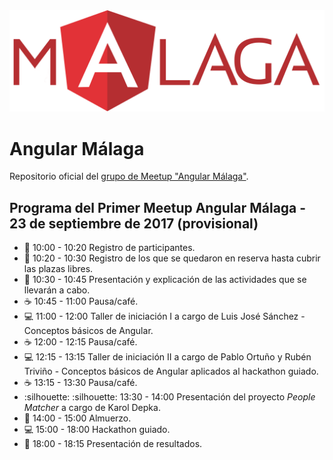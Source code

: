 <img src="logo_angular2.png">

# Angular Málaga

Repositorio oficial del [grupo de Meetup "Angular Málaga"](https://www.meetup.com/es-ES/preview/Angular-Malaga).

## Programa del Primer Meetup Angular Málaga - 23 de septiembre de 2017 (provisional)

* :pencil:  10:00 - 10:20 Registro de participantes.
* :pencil:  10:20 - 10:30 Registro de los que se quedaron en reserva hasta cubrir las plazas libres.
* :speech_balloon:  10:30 - 10:45 Presentación y explicación de las actividades que se llevarán a cabo.
* :coffee:  10:45 - 11:00 Pausa/café.
* :computer:  11:00 - 12:00 Taller de iniciación I a cargo de Luis José Sánchez - Conceptos básicos de Angular.
* :coffee:  12:00 - 12:15 Pausa/café.
* :computer:  12:15 - 13:15 Taller de iniciación II a cargo de Pablo Ortuño y Rubén Triviño - Conceptos básicos de Angular aplicados al hackathon guiado.
* :coffee:  13:15 - 13:30 Pausa/café.
* :silhouette: :silhouette: 13:30 - 14:00 Presentación del proyecto *People Matcher* a cargo de Karol Depka.
* :pizza:  14:00 - 15:00 Almuerzo.
* :computer:  15:00 - 18:00 Hackathon guiado.
* :speech_balloon: 18:00 - 18:15 Presentación de resultados.




